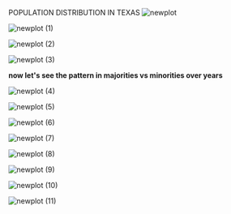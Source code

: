   POPULATION DISTRIBUTION IN TEXAS
  ![newplot](https://user-images.githubusercontent.com/83202597/136816577-4ff7e257-e68e-4a7b-9b48-31ee9842f74b.png)
  
  ![newplot (1)](https://user-images.githubusercontent.com/83202597/136816841-5cedeb6b-2bc4-452c-aed8-9a9b2072a69e.png)

![newplot (2)](https://user-images.githubusercontent.com/83202597/136816981-6ded28eb-ce68-48fb-84e8-8c9755515987.png)

![newplot (3)](https://user-images.githubusercontent.com/83202597/136817161-f0ce00ad-3079-4164-b872-b70b442f6b1c.png)

**now let's see the pattern in majorities vs minorities over years**

![newplot (4)](https://user-images.githubusercontent.com/83202597/136817453-987043c9-2861-4d3c-8bef-cb0ee012dde4.png)

![newplot (5)](https://user-images.githubusercontent.com/83202597/136817647-98c822be-2f22-4bc8-b716-0e3a390ad995.png)

![newplot (6)](https://user-images.githubusercontent.com/83202597/136817893-76b85a72-7c0b-4a91-9da9-3925ae857394.png)

![newplot (7)](https://user-images.githubusercontent.com/83202597/136817931-2cf5379d-00e8-4b7a-a410-2eb968d14618.png)

![newplot (8)](https://user-images.githubusercontent.com/83202597/136818150-aa309b99-978c-4c6f-9084-96a896658b0b.png)

![newplot (9)](https://user-images.githubusercontent.com/83202597/136818188-ec97687e-52b9-4bd5-99c6-beb23c48576f.png)

![newplot (10)](https://user-images.githubusercontent.com/83202597/136818618-ed0d1fb1-fec0-49c7-b87d-3dac3267c0a8.png)

![newplot (11)](https://user-images.githubusercontent.com/83202597/136818633-6e77704d-1c63-46bd-a3f8-6bce8bce74c4.png)

